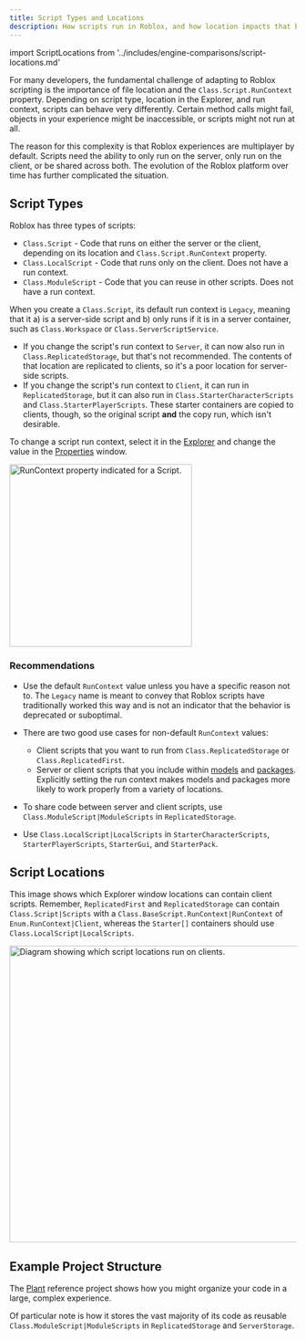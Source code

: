 ```yaml
---
title: Script Types and Locations
description: How scripts run in Roblox, and how location impacts that behavior.
---
```


import ScriptLocations from '../includes/engine-comparisons/script-locations.md'

For many developers, the fundamental challenge of adapting to Roblox scripting is the importance of file location and the `Class.Script.RunContext` property. Depending on script type, location in the Explorer, and run context, scripts can behave very differently. Certain method calls might fail, objects in your experience might be inaccessible, or scripts might not run at all.

The reason for this complexity is that Roblox experiences are multiplayer by default. Scripts need the ability to only run on the server, only run on the client, or be shared across both. The evolution of the Roblox platform over time has further complicated the situation.

## Script Types

Roblox has three types of scripts:

- `Class.Script` - Code that runs on either the server or the client, depending on its location and `Class.Script.RunContext` property.
- `Class.LocalScript` - Code that runs only on the client. Does not have a run context.
- `Class.ModuleScript` - Code that you can reuse in other scripts. Does not have a run context.

When you create a `Class.Script`, its default run context is `Legacy`, meaning that it a) is a server-side script and b) only runs if it is in a server container, such as `Class.Workspace` or `Class.ServerScriptService`.

- If you change the script's run context to `Server`, it can now also run in `Class.ReplicatedStorage`, but that's not recommended. The contents of that location are replicated to clients, so it's a poor location for server-side scripts.
- If you change the script's run context to `Client`, it can run in `ReplicatedStorage`, but it can also run in `Class.StarterCharacterScripts` and `Class.StarterPlayerScripts`. These starter containers are copied to clients, though, so the original script **and** the copy run, which isn't desirable.

To change a script run context, select it in the [Explorer](../studio/explorer.md) and change the value in the [Properties](../studio/properties.md) window.

<img src="../assets/studio/properties/Script-RunContext.png" alt="RunContext property indicated for a Script." width="320 "/>

### Recommendations

- Use the default `RunContext` value unless you have a specific reason not to. The `Legacy` name is meant to convey that Roblox scripts have traditionally worked this way and is not an indicator that the behavior is deprecated or suboptimal.
- There are two good use cases for non-default `RunContext` values:

  - Client scripts that you want to run from `Class.ReplicatedStorage` or `Class.ReplicatedFirst`.
  - Server or client scripts that you include within [models](../parts/models.md) and [packages](../projects/assets/packages.md). Explicitly setting the run context makes models and packages more likely to work properly from a variety of locations.

- To share code between server and client scripts, use `Class.ModuleScript|ModuleScripts` in `ReplicatedStorage`.
- Use `Class.LocalScript|LocalScripts` in `StarterCharacterScripts`, `StarterPlayerScripts`, `StarterGui`, and `StarterPack`.

## Script Locations

<ScriptLocations components={props.components} />

This image shows which Explorer window locations can contain client scripts. Remember, `ReplicatedFirst` and `ReplicatedStorage` can contain `Class.Script|Scripts` with a `Class.BaseScript.RunContext|RunContext` of `Enum.RunContext|Client`, whereas the `Starter[]` containers should use `Class.LocalScript|LocalScripts`.

<img alt="Diagram showing which script locations run on clients." src="../assets/scripting/client-server/Client-Script-Containers.png" width="520" />

## Example Project Structure

The [Plant](../resources/plant-reference-project.md) reference project shows how you might organize your code in a large, complex experience.

Of particular note is how it stores the vast majority of its code as reusable `Class.ModuleScript|ModuleScripts` in `ReplicatedStorage` and `ServerStorage`.
